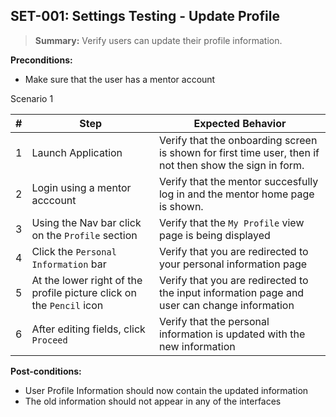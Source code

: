## **SET-001:** Settings Testing - Update Profile  

> **Summary:** Verify users can update their profile information.  <br>

**Preconditions:**
- Make sure that the user has a mentor account

Scenario 1 

 | \# | Step | Expected Behavior | 
 |----|------|-------------------| 
 |  1 |  Launch Application    | Verify that the onboarding screen is shown for first time user, then if not then show the sign in form.   | 
 |  2 |  Login using a mentor acccount   | Verify that the mentor succesfully log in and the mentor home page is shown.   | 
 |  3 |  Using the Nav bar click on the `Profile` section    | Verify that the `My Profile` view page is being displayed  |  
 |  4 |  Click the `Personal Information` bar    | Verify that you are redirected to your personal information page  |  
 |  5 |  At the lower right of the profile picture click on the `Pencil` icon    | Verify that you are redirected to the input information page and user can change information  |  
 |  6 |  After editing fields, click `Proceed`     | Verify that the personal information is updated with the new information |

**Post-conditions:**  

 - User Profile Information should now contain the updated information
 - The old information should not appear in any of the interfaces 
